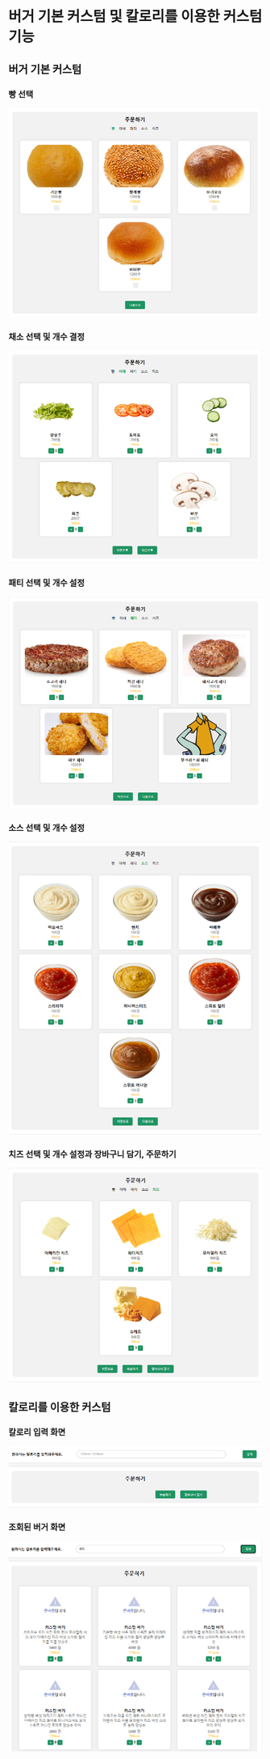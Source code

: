 <h1>
  버거 기본 커스텀 및 칼로리를 이용한 커스텀 기능
</h1>
<h2> 버거 기본 커스텀 </h2>
<h3>빵 선택</h3>
<img src="https://github.com/seunghyeon22/SUBKING/blob/masterSeungHyeon/subking/1.png">
<h3>채소 선택 및 개수 결정</h3>
<img src="https://github.com/seunghyeon22/SUBKING/blob/masterSeungHyeon/subking/2.png">
<h3>패티 선택 및 개수 설정</h3>
<img src="https://github.com/seunghyeon22/SUBKING/blob/masterSeungHyeon/subking/3.png">
<h3>소스 선택 및 개수 설정</h3>
<img src="https://github.com/seunghyeon22/SUBKING/blob/masterSeungHyeon/subking/4.png">
<h3>치즈 선택 및 개수 설정과 장바구니 담기, 주문하기</h3>
<img src="https://github.com/seunghyeon22/SUBKING/blob/masterSeungHyeon/subking/5.png">


<h2> 칼로리를 이용한 커스텀 </h2>
<h3>칼로리 입력 화면</h3>
<img src="https://github.com/seunghyeon22/SUBKING/blob/masterSeungHyeon/subking/9.png">

<h3>조회된 버거 화면</h3>
<img src="https://github.com/seunghyeon22/SUBKING/blob/masterSeungHyeon/subking/10.png">
